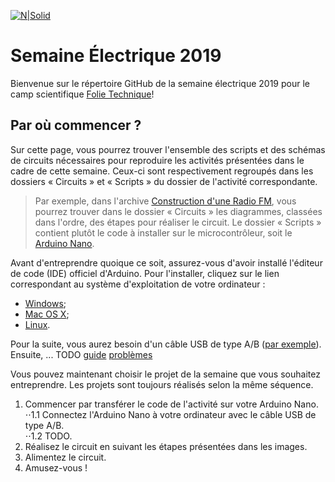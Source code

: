 [![N|Solid](
http://folietechnique.com/sites/folietechnique2.amigow.polymtl.ca/files/logo-folietechnique.png)](http://folietechnique.com/)

# Semaine Électrique 2019

Bienvenue sur le répertoire GitHub de la semaine électrique 2019 pour le camp scientifique [Folie Technique](http://folietechnique.com/)!

## Par où commencer ?

Sur cette page, vous pourrez trouver l'ensemble des scripts et des schémas de circuits nécessaires pour reproduire les activités présentées dans le cadre de cette semaine. Ceux-ci sont respectivement regroupés dans les dossiers « Circuits » et « Scripts » du dossier de l'activité correspondante.

> Par exemple, dans l'archive [Construction d'une Radio FM](TODO), vous pourrez trouver dans le dossier « Circuits » les diagrammes, classées dans l'ordre, des étapes pour réaliser le circuit. Le dossier « Scripts » contient plutôt le code à installer sur le microcontrôleur, soit le [Arduino Nano](https://store.arduino.cc/usa/arduino-nano).

Avant d'entreprendre quoique ce soit, assurez-vous d'avoir installé l'éditeur de code (IDE) officiel d'Arduino. Pour l'installer, cliquez sur le lien correspondant au système d'exploitation de votre ordinateur :
* [Windows](https://www.arduino.cc/en/Guide/Windows);
* [Mac OS X](https://www.arduino.cc/en/Guide/MacOSX);
* [Linux](https://www.arduino.cc/en/Guide/Linux).

Pour la suite, vous aurez besoin d'un câble USB de type A/B ([par exemple](https://store.arduino.cc/usa/usb-2-0-cable-type-a-b)). Ensuite, ... TODO [guide](https://www.arduino.cc/en/Guide/ArduinoNano) [problèmes](https://www.arduino.cc/en/Guide/Troubleshooting#upload)

Vous pouvez maintenant choisir le projet de la semaine que vous souhaitez entreprendre. Les projets sont toujours réalisés selon la même séquence.

1. Commencer par transférer le code de l'activité sur votre Arduino Nano.  
⋅⋅1.1 Connectez l'Arduino Nano à votre ordinateur avec le câble USB de type A/B.  
⋅⋅1.2 TODO.
2. Réalisez le circuit en suivant les étapes présentées dans les images.
3. Alimentez le circuit.
4. Amusez-vous !
